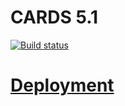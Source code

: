 # CARDS 5.1

[![Build status](https://ci.appveyor.com/api/projects/status/qcrq3rvkeqd8lx33?svg=true)](https://ci.appveyor.com/project/Svetlana-Kutyeva1974/5-1-cards)


# [Deployment](https://svetlana-kutyeva1974.github.io/ra5.1-cards/)
